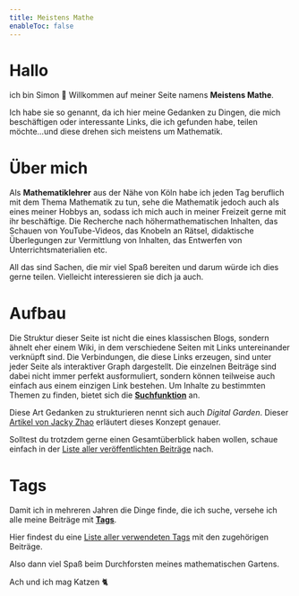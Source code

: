 ```yaml
---
title: Meistens Mathe
enableToc: false
---
```


# Hallo 

ich bin Simon 👋 
Willkommen auf meiner Seite namens **Meistens Mathe**. 

Ich habe sie so genannt, da ich hier meine Gedanken zu Dingen, die mich beschäftigen oder interessante Links, die ich gefunden habe, teilen möchte...und diese drehen sich meistens um Mathematik.

# Über mich

Als **Mathematiklehrer** aus der Nähe von Köln habe ich jeden Tag beruflich mit dem Thema Mathematik zu tun, sehe die Mathematik jedoch auch als eines meiner Hobbys an, sodass ich mich auch in meiner Freizeit gerne mit ihr beschäftige.
Die Recherche nach höhermathematischen Inhalten, das Schauen von YouTube-Videos, das Knobeln an Rätsel, didaktische Überlegungen zur Vermittlung von Inhalten, das Entwerfen von Unterrichtsmaterialien etc.

All das sind Sachen, die mir viel Spaß bereiten und darum würde ich dies gerne teilen. Vielleicht interessieren sie dich ja auch.

# Aufbau

Die Struktur dieser Seite ist nicht die eines klassischen Blogs, sondern ähnelt eher einem Wiki, in dem verschiedene Seiten mit Links untereinander verknüpft sind. Die Verbindungen, die diese Links erzeugen, sind unter jeder Seite als interaktiver Graph dargestellt. Die einzelnen Beiträge sind dabei nicht immer perfekt ausformuliert, sondern können teilweise auch einfach aus einem einzigen Link bestehen. Um Inhalte zu bestimmten Themen zu finden, bietet sich die <u>**Suchfunktion**</u> an.

Diese Art Gedanken zu strukturieren nennt sich auch *Digital Garden*. Dieser [Artikel von Jacky Zhao](https://jzhao.xyz/posts/networked-thought/) erläutert dieses Konzept genauer.

Solltest du trotzdem gerne einen Gesamtüberblick haben wollen, schaue einfach in der [Liste aller veröffentlichten Beiträge](https://meistensmathe.de/tags/alle) nach.

# Tags

Damit ich in mehreren Jahren die Dinge finde, die ich suche, versehe ich alle meine Beiträge mit <u>**Tags**</u>. 

Hier findest du eine [Liste aller verwendeten Tags](https://meistensmathe.de/tags) mit den zugehörigen Beiträge.


Also dann viel Spaß beim Durchforsten meines mathematischen Gartens.

Ach und ich mag Katzen 🐈

